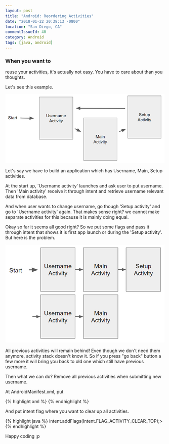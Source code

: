 ```yaml
---
layout: post
title: "Android: Reordering Activities"
date: "2018-01-22 20:38:13 -0800"
location: "San Diego, CA"
commentIssueId: 40
category: Android
tags: [java, android]
---
```


<h3>When you want to</h3>

reuse your activities, it's actually not easy. You have to care about than you thoughts.

Let's see this example.

![](images/reordering_activities.PNG)

Let's say we have to build an application which has Username, Main, Setup activities.

At the start up, 'Username activity' launches and ask user to put username. Then 'Main activity' receive it through intent and retrieve username relevant data from database.

And when user wants to change username, go though 'Setup activity' and go to 'Username activity' again. That makes sense right? we cannot make separate activities for this because it is mainly doing equal.

Okay so far it seems all good right? So we put some flags and pass it through intent that shows it is first app launch or during the 'Setup activity'. But here is the problem.

![](images/reordering_activities2.PNG)

All previous activities will remain behind! Even though we don't need them anymore, activity stack doesn't know it. So if you press "go back" button a few more it will bring you back to old one which still have previous username.

Then what we can do? Remove all previous activities when submitting new username.

At AndroidManifest.xml, put

{% highlight xml %}
<uses-permission android:name="android.permission.REORDER_TASKS" />
{% endhighlight %}

And put intent flag where you want to clear up all activities.

{% highlight java %}
intent.addFlags(Intent.FLAG_ACTIVITY_CLEAR_TOP);>
{% endhighlight %}

Happy coding ;p
